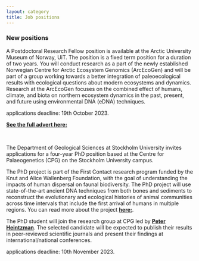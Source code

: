 ```yaml
---
layout: category
title: Job positions
---
```


<div class="section">
<div class="intro">
<h3 class="section-title underline">New positions</h3>  

<p>A Postdoctoral Research Fellow position is available at the Arctic University Museum of Norway, UiT. The position is a fixed term position for a duration of two years. You will conduct research as a part of the newly established Norwegian Centre for Arctic Ecosystem Genomics (ArcEcoGen) and will be part of a group working towards a better integration of paleoecological results with ecological questions about modern ecosystems and dynamics. Research at the ArcEcoGen focuses on the combined effect of humans, climate, and biota on northern ecosystem dynamics in the past, present, and future using environmental DNA (eDNA) techniques.</p>

<p>applications deadline: 19th October 2023.</p>
<p><a href="https://www.jobbnorge.no/en/available-jobs/job/249474/postdoctoral-fellow-in-statistical-palaeoecology-for-ancient-dna-datasets"><b>See the full advert here:</b></a> </p>

<br>  
<p>The Department of Geological Sciences at Stockholm University invites applications for a four-year PhD position based at the Centre for Palaeogenetics (CPG) on the Stockholm University campus.</p> 

<p>The PhD project is part of the First Contact research program funded by the Knut and Alice Wallenberg Foundation, with the goal of understanding the impacts of human dispersal on faunal biodiversity. The PhD project will use state-of-the-art ancient DNA techniques from both bones and sediments to reconstruct the evolutionary and ecological histories of animal communities across time intervals that include the first arrival of humans in multiple regions. You can read more about the project <a href="https://kaw.wallenberg.org/en/research/exploring-our-first-meeting-mammoths"><b>here:</b></a>.</p>

<p>The PhD student will join the research group at CPG led by <a href="http://palaeogenetics.com/peter-heintzman/"><b> Peter Heintzman</b></a>. The selected candidate will be expected to publish their results in peer-reviewed scientific journals and present their findings at international/national conferences.</p>
<p>applications deadline: 10th November 2023.</p>

